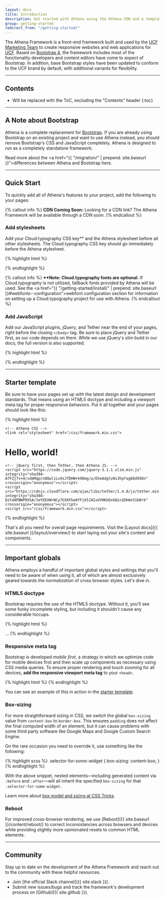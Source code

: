```yaml
---
layout: docs
title: Introduction
description: Get started with Athena using the Athena CDN and a template starter page.
group: getting-started
redirect_from: "/getting-started/"
---
```


The Athena Framework is a front-end framework built and used by the <a href="//www.ucf.edu/brand/">UCF Marketing Team</a> to create responsive websites and web applications for <a href="//www.ucf.edu">UCF</a>. Based on <a href="//v4-alpha.getboostrap.com">Bootstrap 4,</a> the framework includes most of the functionality developers and content editors have come to expect of Bootstrap. In addition, base Bootstrap styles have been updated to conform to the UCF brand by default, with additional variants for flexibility.

___

## Contents

* Will be replaced with the ToC, excluding the "Contents" header
{:toc}

___

## A Note about Bootstrap

Athena is a complete replacement for <a href="https://getbootstrap.com/">Bootstrap</a>.  If you are already using Bootstrap on an existing project and want to use Athena instead, you should remove Bootstrap's CSS and JavaScript completely.  Athena is designed to run as a completely standalone framework.

Read more about the <a href="{{ "/migration/" | prepend: site.baseurl }}">differences between Athena and Bootstrap here.</a>
___

## Quick Start

To quickly add all of Athena's features to your project, add the following to your pages:

{% callout info %}
<strong>CDN Coming Soon:</strong> Looking for a CDN link? The Athena Framework will be available through a CDN soon.
{% endcallout %}

### Add stylesheets

Add your Cloud.typography CSS key** and the Athena stylesheet before all other stylesheets. The Cloud.typography CSS key should go immediately before the Athena stylesheet.

{% highlight html %}
<link rel="stylesheet" type="text/css" href="https://cloud.typography.com/xxxxxx/xxxxxx/css/fonts.css">
<link rel="stylesheet" href="/css/framework.min.css">
{% endhighlight %}

{% callout info %}
<strong>**Note: Cloud.typography fonts are optional.</strong> If Cloud.typography is not utilized, fallback fonts provided by Athena will be used. See the <a href="{{ "/getting-started/install/" | prepend: site.baseurl }}#webfonts--configuration">webfont configuration</a> section for information on setting up a Cloud.typography project for use with Athena.
{% endcallout %}

### Add JavaScript

Add our JavaScript plugins, jQuery, and Tether near the end of your pages, right before the closing `</body>` tag. Be sure to place jQuery and Tether first, as our code depends on them. While we use jQuery's slim build in our docs, the full version is also supported.

{% highlight html %}
<script src="https://code.jquery.com/jquery-3.1.1.slim.min.js" integrity="sha384-A7FZj7v+d/sdmMqp/nOQwliLvUsJfDHW+k9Omg/a/EheAdgtzNs3hpfag6Ed950n" crossorigin="anonymous"></script>
<script src="https://cdnjs.cloudflare.com/ajax/libs/tether/1.4.0/js/tether.min.js" integrity="sha384-DztdAPBWPRXSA/3eYEEUWrWCy7G5KFbe8fFjk5JAIxUYHKkDx6Qin1DkWx51bBrb" crossorigin="anonymous"></script>
<script src="/css/framework.min.css"></script>
{% endhighlight %}

___

## Starter template

Be sure to have your pages set up with the latest design and development standards. That means using an HTML5 doctype and including a viewport meta tag for proper responsive behaviors. Put it all together and your pages should look like this:

{% highlight html %}
<!DOCTYPE html>
<html lang="en">
  <head>
    <!-- Required meta tags -->
    <meta charset="utf-8">
    <meta name="viewport" content="width=device-width, initial-scale=1, shrink-to-fit=no">

    <!-- Athena CSS -->
    <link rel="stylesheet" href="/css/framework.min.css">
  </head>
  <body>
    <h1>Hello, world!</h1>

    <!-- jQuery first, then Tether, then Athena JS. -->
    <script src="https://code.jquery.com/jquery-3.1.1.slim.min.js" integrity="sha384-A7FZj7v+d/sdmMqp/nOQwliLvUsJfDHW+k9Omg/a/EheAdgtzNs3hpfag6Ed950n" crossorigin="anonymous"></script>
    <script src="https://cdnjs.cloudflare.com/ajax/libs/tether/1.4.0/js/tether.min.js" integrity="sha384-DztdAPBWPRXSA/3eYEEUWrWCy7G5KFbe8fFjk5JAIxUYHKkDx6Qin1DkWx51bBrb" crossorigin="anonymous"></script>
    <script src="/css/framework.min.css"></script>
  </body>
</html>
{% endhighlight %}

That's all you need for overall page requirements. Visit the [Layout docs]({{ site.baseurl }}/layout/overview/) to start laying out your site's content and components.

___

## Important globals

Athena employs a handful of important global styles and settings that you'll need to be aware of when using it, all of which are almost exclusively geared towards the *normalization* of cross browser styles. Let's dive in.

### HTML5 doctype

Bootstrap requires the use of the HTML5 doctype. Without it, you'll see some funky incomplete styling, but including it shouldn't cause any considerable hiccups.

{% highlight html %}
<!DOCTYPE html>
<html lang="en">
  ...
</html>
{% endhighlight %}

### Responsive meta tag

Bootstrap is developed *mobile first*, a strategy in which we optimize code for mobile devices first and then scale up components as necessary using CSS media queries. To ensure proper rendering and touch zooming for all devices, **add the responsive viewport meta tag** to your `<head>`.

{% highlight html %}
<meta name="viewport" content="width=device-width, initial-scale=1, shrink-to-fit=no">
{% endhighlight %}

You can see an example of this in action in the [starter template](#starter-template).

### Box-sizing

For more straightforward sizing in CSS, we switch the global `box-sizing` value from `content-box` to `border-box`. This ensures `padding` does not affect the final computed width of an element, but it can cause problems with some third party software like Google Maps and Google Custom Search Engine.

On the rare occasion you need to override it, use something like the following:

{% highlight scss %}
.selector-for-some-widget {
  box-sizing: content-box;
}
{% endhighlight %}

With the above snippet, nested elements—including generated content via `:before` and `:after`—will all inherit the specified `box-sizing` for that `.selector-for-some-widget`.

Learn more about [box model and sizing at CSS Tricks](https://css-tricks.com/box-sizing/).

### Reboot

For improved cross-browser rendering, we use [Reboot]({{ site.baseurl }}/content/reboot/) to correct inconsistencies across browsers and devices while providing slightly more opinionated resets to common HTML elements.

___

## Community

Stay up to date on the development of the Athena Framework and reach out to the community with these helpful resources.

- Join [the official Slack channel]({{ site.slack }}).
- Submit new issues/bugs and track the framework's development process on [Github]({{ site.github }}).
